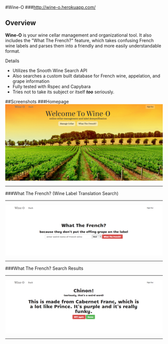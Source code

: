 #Wine-O
###http://wine-o.herokuapp.com/

## Overview

**Wine-O** is your wine cellar management and organizational tool.  It also includes the "What The French?" feature, which takes confusing French wine labels and parses them into a friendly and more easily understandable format.

Details
 
- Utilizes the Snooth Wine Search API
- Also searches a custom built database for French wine, appelation, and grape information
- Fully tested with Rspec and Capybara
- Tries not to take its subject or itself ***too*** seriously.

##Screenshots
###Homepage
<img src="/app/assets/images/wine-o home page.png" width="700px">

---

###What The French? (Wine Label Translation Search)

---
<img src="/app/assets/images/what the french home.png" width="700px">

---

###What The French? Search Results

---
<img src="/app/assets/images/what the french result.png" width="700px">

---

